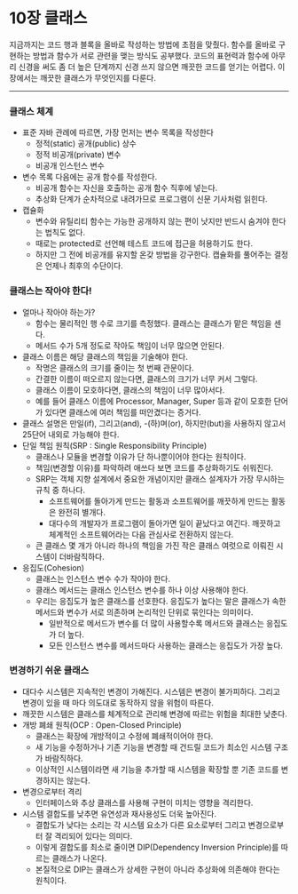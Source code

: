 # 10장 클래스

지금까지는 코드 행과 블록을 올바로 작성하는 방법에 초점을 맞췄다. 함수를 올바로 구현하는 방법과 함수가 서로 관련을 맺는 방식도 공부했다. 코드의 표현력과 함수에 아무리 신경을 써도 좀 더 높은 단계까지 신경 쓰지 않으면 깨끗한 코드를 얻기는 어렵다. 이 장에서는 깨끗한 클래스가 무엇인지를 다룬다.

---

### 클래스 체계

- 표준 자바 관례에 따르면, 가장 먼저는 변수 목록을 작성한다
  - 정적(static) 공개(public) 상수
  - 정적 비공개(private) 변수
  - 비공개 인스턴스 변수
- 변수 목록 다음에는 공개 함수를 작성한다.
  - 비공개 함수는 자신을 호출하는 공개 함수 직후에 넣는다.
  - 추상화 단계가 순차적으로 내려가므로 프로그램이 신문 기사처럼 읽힌다.
- 캡슐화
  - 변수와 유틸리티 함수는 가능한 공개하지 않는 편이 낫지만 반드시 숨겨야 한다는 법칙도 없다.
  - 때로는 protected로 선언해 테스트 코드에 접근을 허용하기도 한다.
  - 하지만 그 전에 비공개를 유지할 온갖 방법을 강구한다. 캡슐화를 풀어주는 결정은 언제나 최후의 수단이다.

### 클래스는 작아야 한다!

- 얼마나 작아야 하는가?
  - 함수는 물리적인 행 수로 크기를 측정했다. 클래스는 클래스가 맡은 책임을 센다.
  - 메서드 수가 5개 정도로 작아도 책임이 너무 많으면 안된다.
- 클래스 이름은 해당 클래스의 책임을 기술해야 한다.
  - 작명은 클래스의 크기를 줄이는 첫 번째 관문이다.
  - 간결한 이름이 떠오르지 않는다면, 클래스의 크기가 너무 커서 그렇다.
  - 클래스 이름이 모호하다면, 클래스의 책임이 너무 많아서다.
  - 예를 들어 클래스 이름에 Processor, Manager, Super 등과 같이 모호한 단어가 있다면 클래스에 여러 책임를 떠안겼다는 증거다.
- 클래스 설명은 만일(if), 그리고(and), -(하)며(or), 하지만(but)을 사용하지 않고서 25단어 내외로 가능해야 한다.
- 단일 책임 원칙(SRP : Single Responsibility Principle)
  - 클래스나 모듈을 변경할 이유가 단 하나뿐이어야 한다는 원칙이다.
  - 책임(변경할 이유)를 파악하려 애쓰다 보면 코드를 추상화하기도 쉬워진다.
  - SRP는 객체 지향 설계에서 중요한 개념이지만 클래스 설계자가 가장 무시하는 규칙 중 하나다.
    - 소프트웨어를 돌아가게 만드는 활동과 소프트웨어를 깨끗하게 만드는 활동은 완전히 별개다.
    - 대다수의 개발자가 프로그램이 돌아가면 일이 끝났다고 여긴다. 깨끗하고 체계적인 소프트웨어라는 다음 관심사로 전환하지 않는다.
  - 큰 클래스 몇 개가 아니라 하나의 책임을 가진 작은 클래스 여럿으로 이뤄진 시스템이 더바람직하다.
- 응집도(Cohesion)
  - 클래스는 인스턴스 변수 수가 작아야 한다.
  - 클래스 메서드는 클래스 인스턴스 변수를 하나 이상 사용해야 한다.
  - 우리는 응집도가 높은 클래스를 선호한다. 응집도가 높다는 말은 클래스가 속한 메서드와 변수가 서로 의존하며 논리적인 단위로 묶인다는 의미이다.
    - 일반적으로 메서드가 변수를 더 많이 사용할수록 메서드와 클래스는 응집도가 더 높다.
    - 모든 인스턴스 변수를 메서드마다 사용하는 클래스는 응집도가 가장 높다.

### 변경하기 쉬운 클래스

- 대다수 시스템은 지속적인 변경이 가해진다. 시스템은 변경이 불가피하다. 그리고 변경이 있을 때 마다 의도대로 동작하지 않을 위험이 따른다.
- 깨끗한 시스템은 클래스를 체계적으로 관리해 변경에 따르는 위험을 최대한 낮춘다.
- 개방 폐쇄 원칙(OCP : Open-Closed Principle)
  - 클래스는 확장에 개방적이고 수정에 폐쇄적이어야 한다.
  - 새 기능을 수정하거나 기존 기능을 변경할 때 건드릴 코드가 최소인 시스템 구조가 바람직하다.
  - 이상적인 시스템이라면 새 기능을 추가할 때 시스템을 확장할 뿐 기존 코드를 변경하지는 않는다.
- 변경으로부터 격리
  - 인터페이스와 추상 클래스를 사용해 구현이 미치는 영향을 격리한다.
- 시스템 결합도를 낮추면 유연성과 재사용성도 더욱 높아진다.
  - 결합도가 낮다는 소리는 각 시스템 요소가 다른 요소로부터 그리고 변경으로부터 잘 격리되어 있다는 의미다.
  - 이렇게 결합도를 최소로 줄이면 DIP(Dependency Inversion Principle)를 따르는 클래스가 나온다.
  - 본질적으로 DIP는 클래스가 상세한 구현이 아니라 추상화에 의존해야 한다는 원칙이다.
